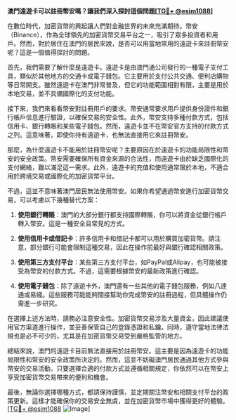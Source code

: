 **澳門遠遊卡可以註冊幣安嗎？讓我們深入探討這個問題[[TG💪+ @esim1088](https://t.me/s/esim1088)]**

在數位時代，加密貨幣的興起讓人們對金融世界的未來充滿期待。幣安（Binance），作為全球領先的加密貨幣交易平台之一，吸引了眾多投資者和用戶。然而，對於居住在澳門的居民來說，是否可以用當地常用的遠遊卡來註冊幣安呢？這是一個值得探討的問題。

首先，我們需要了解什麼是遠遊卡。遠遊卡是由澳門通公司發行的一種電子支付工具，類似於其他地方的交通卡或電子錢包。它主要用於支付公共交通、便利店購物等日常開支。雖然遠遊卡在澳門非常普及，但它的功能範圍相對有限，主要是用於本地交易，並不具備國際化的支付功能。

接下來，我們來看看幣安對註冊用戶的要求。幣安通常要求用戶提供身份證件和銀行帳戶信息進行驗證，以確保交易的安全性。此外，幣安支持多種付款方式，包括信用卡、銀行轉賬和某些電子錢包。然而，遠遊卡並不在幣安官方支持的付款方式之列。這意味著，即使你持有遠遊卡，也無法直接用它來註冊幣安。

那麼，為什麼遠遊卡不能用於註冊幣安呢？主要原因在於遠遊卡的功能局限性和幣安的安全政策。幣安需要確保所有資金來源的合法性，而遠遊卡由於缺乏國際化的支付網絡，難以滿足這一需求。此外，遠遊卡的充值和使用通常限於本地，不適合用於跨境交易或國際化的加密貨幣平台。

不過，這並不意味著澳門居民無法使用幣安。如果你希望通過幣安進行加密貨幣交易，可以考慮以下幾種替代方案：

1. **使用銀行轉賬**：澳門的大部分銀行都支持國際轉賬，你可以將資金從銀行帳戶轉入幣安。這是一種安全且常見的方式。
   
2. **使用信用卡或借記卡**：許多信用卡和借記卡都可以用於購買加密貨幣。請注意，部分銀行可能會限制這種交易，因此在操作前最好與銀行確認相關政策。

3. **使用第三方支付平台**：某些第三方支付平台，如PayPal或Alipay，也可能被接受為幣安的付款方式。不過，這需要根據幣安的最新政策進行確認。

4. **使用電子錢包**：除了遠遊卡外，澳門還有一些其他的電子錢包服務，例如八達通或易綫。這些服務可能能夠間接幫助你完成幣安的註冊過程，但具體操作仍需進一步研究。

在選擇上述方法時，請務必注意安全性。加密貨幣交易涉及大量資金，因此建議使用官方渠道進行操作，並妥善保管自己的登錄憑證和私鑰。同時，遵守當地法律法規也是必不可少的，尤其是在加密貨幣交易受到嚴格監管的地方。

總結來說，澳門的遠遊卡目前無法直接用於註冊幣安。這主要是因為遠遊卡的功能局限性和幣安的安全政策所決定的。然而，這並不妨礙澳門居民通過其他方式參與幣安的交易活動。只要選擇合適的付款方式並遵循相關規定，你依然可以在幣安上享受加密貨幣交易帶來的便利和機會。

最後，無論你選擇哪種方式，都請保持謹慎，並定期關注幣安和相關支付平台的政策更新。這樣才能確保你的交易安全無虞，並在加密貨幣市場中獲得更好的體驗。[[TG💪+ @esim1088](https://t.me/s/esim1088) ![Image](https://i.postimg.cc/4NQfJmqS/Snipaste-2025-05-13-00-14-12.png)]
